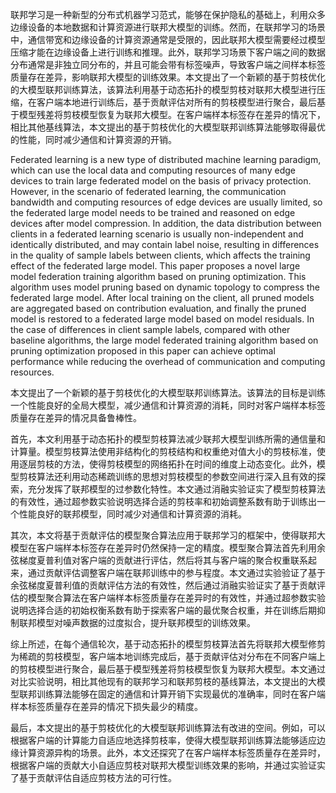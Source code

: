 联邦学习是一种新型的分布式机器学习范式，能够在保护隐私的基础上，利用众多边缘设备的本地数据和计算资源进行联邦大模型的训练。然而，在联邦学习的场景中，通信带宽和边缘设备的计算资源通常是受限的，因此联邦大模型需要经过模型压缩才能在边缘设备上进行训练和推理。此外，联邦学习场景下客户端之间的数据分布通常是非独立同分布的，并且可能会带有标签噪声，导致客户端之间样本标签质量存在差异，影响联邦大模型的训练效果。本文提出了一个新颖的基于剪枝优化的大模型联邦训练算法，该算法利用基于动态拓扑的模型剪枝对联邦大模型进行压缩，在客户端本地进行训练后，基于贡献评估对所有的剪枝模型进行聚合，最后基于模型残差将剪枝模型恢复为联邦大模型。在客户端样本标签存在差异的情况下，相比其他基线算法，本文提出的基于剪枝优化的大模型联邦训练算法能够取得最优的性能，同时减少通信和计算资源的开销。



Federated learning is a new type of distributed machine learning paradigm, which can use the local data and computing resources of many edge devices to train large federated model on the basis of privacy protection. However, in the scenario of federated learning, the communication bandwidth and computing resources of edge devices are usually limited, so the federated large model needs to be trained and reasoned on edge devices after model compression. In addition, the data distribution between clients in a federated learning scenario is usually non-independent and identically distributed, and may contain label noise, resulting in differences in the quality of sample labels between clients, which affects the training effect of the federated large model. This paper proposes a novel large model federation training algorithm based on pruning optimization. This algorithm uses model pruning based on dynamic topology to compress the federated large model. After local training on the client, all pruned models are aggregated based on contribution evaluation, and finally the pruned model is restored to a federated large model based on model residuals. In the case of differences in client sample labels, compared with other baseline algorithms, the large model federated training algorithm based on pruning optimization proposed in this paper can achieve optimal performance while reducing the overhead of communication and computing resources.



本文提出了一个新颖的基于剪枝优化的大模型联邦训练算法。该算法的目标是训练一个性能良好的全局大模型，减少通信和计算资源的消耗，同时对客户端样本标签质量存在差异的情况具备鲁棒性。

首先，本文利用基于动态拓扑的模型剪枝算法减少联邦大模型训练所需的通信量和计算量。模型剪枝算法使用非结构化的剪枝结构和权重绝对值大小的剪枝标准，使用逐层剪枝的方法，使得剪枝模型的网络拓扑在时间的维度上动态变化。此外，模型剪枝算法还利用动态稀疏训练的思想对剪枝模型的参数空间进行深入且有效的探索，充分发挥了联邦模型的过参数化特性。本文通过消融实验证实了模型剪枝算法的有效性，通过超参数实验说明选择合适的剪枝率和初始调整系数有助于训练出一个性能良好的联邦模型，同时减少对通信和计算资源的消耗。

其次，本文将基于贡献评估的模型聚合算法应用于联邦学习的框架中，使得联邦大模型在客户端样本标签存在差异时仍然保持一定的精度。模型聚合算法首先利用余弦梯度夏普利值对客户端的贡献进行评估，然后将其与客户端的聚合权重联系起来，通过贡献评估调整客户端在联邦训练中的参与程度。本文通过实验验证了基于余弦梯度夏普利值的贡献评估方法的有效性，然后通过消融实验证实了基于贡献评估的模型聚合算法在客户端样本标签质量存在差异时的有效性，并通过超参数实验说明选择合适的初始权衡系数有助于探索客户端的最优聚合权重，并在训练后期抑制联邦模型对噪声数据的过度拟合，提升联邦模型的训练效果。

综上所述，在每个通信轮次，基于动态拓扑的模型剪枝算法首先将联邦大模型修剪为稀疏的剪枝模型，客户端本地训练完成后，基于贡献评估对分布在不同客户端上的剪枝模型进行聚合，最后基于模型残差将剪枝模型恢复为联邦大模型。本文通过对比实验说明，相比其他现有的联邦学习和联邦剪枝的基线算法，本文提出的大模型联邦训练算法能够在固定的通信和计算开销下实现最优的准确率，同时在客户端样本标签质量存在差异的情况下损失最少的精度。

最后，本文提出的基于剪枝优化的大模型联邦训练算法有改进的空间。例如，可以根据客户端的计算能力自适应地选择剪枝率，使得大模型联邦训练算法能够适应边缘计算资源异构的场景。此外，本文还探究了在客户端样本标签质量存在差异时，根据客户端的贡献大小自适应剪枝对联邦大模型训练效果的影响，并通过实验证实了基于贡献评估自适应剪枝方法的可行性。
